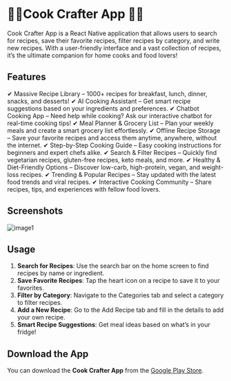 # 🍴🥣Cook Crafter App 🍕😋

Cook Crafter App is a React Native application that allows users to search for recipes, save their favorite recipes, filter recipes by category, and write new recipes. With a user-friendly interface and a vast collection of recipes, it’s the ultimate companion for home cooks and food lovers!

## Features

✔ Massive Recipe Library – 1000+ recipes for breakfast, lunch, dinner, snacks, and desserts!
✔ AI Cooking Assistant – Get smart recipe suggestions based on your ingredients and preferences.
✔ Chatbot Cooking App – Need help while cooking? Ask our interactive chatbot for real-time cooking tips!
✔ Meal Planner & Grocery List – Plan your weekly meals and create a smart grocery list effortlessly.
✔ Offline Recipe Storage – Save your favorite recipes and access them anytime, anywhere, without the internet.
✔ Step-by-Step Cooking Guide – Easy cooking instructions for beginners and expert chefs alike.
✔ Search & Filter Recipes – Quickly find vegetarian recipes, gluten-free recipes, keto meals, and more.
✔ Healthy & Diet-Friendly Options – Discover low-carb, high-protein, vegan, and weight-loss recipes.
✔ Trending & Popular Recipes – Stay updated with the latest food trends and viral recipes.
✔ Interactive Cooking Community – Share recipes, tips, and experiences with fellow food lovers.


## Screenshots

![image1](https://github.com/user-attachments/assets/11eb980f-7724-492b-a63e-019a49386371)


## Usage

1. **Search for Recipes**: Use the search bar on the home screen to find recipes by name or ingredient.
2. **Save Favorite Recipes**: Tap the heart icon on a recipe to save it to your favorites.
3. **Filter by Category**: Navigate to the Categories tab and select a category to filter recipes.
4. **Add a New Recipe**: Go to the Add Recipe tab and fill in the details to add your own recipe.
5. **Smart Recipe Suggestions**: Get meal ideas based on what’s in your fridge!

## Download the App

You can download the **Cook Crafter App** from the [Google Play Store](https://play.google.com/store/apps/details?id=com.cookcrafter.recipe).

